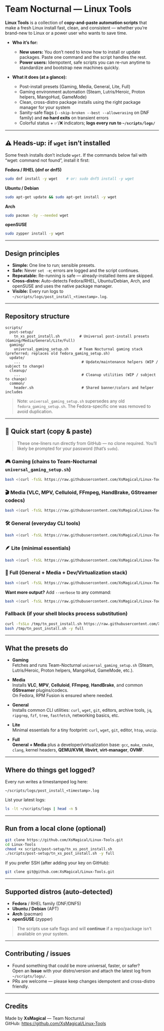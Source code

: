 # Team Nocturnal — Linux Tools

**Linux Tools** is a collection of **copy-and-paste automation scripts** that make a fresh Linux install fast, clean, and consistent — whether you’re brand-new to Linux or a power user who wants to save time.

- **Who it’s for:**  
  - **New users:** You don’t need to know how to install or update packages. Paste one command and the script handles the rest.  
  - **Power users:** Idempotent, safe scripts you can re-run anytime to standardize and bootstrap new machines quickly.

- **What it does (at a glance):**  
  - Post-install presets (Gaming, Media, General, Lite, Full)  
  - Gaming environment automation (Steam, Lutris/Heroic, Proton helpers, MangoHud, GameMode)  
  - Clean, cross-distro package installs using the right package manager for your system  
  - Sanity-safe flags (`--skip-broken --best --allowerasing` on DNF family) and **no hard exits** on transient errors  
  - Colorful status + ✅/❌ indicators; **logs every run to `~/scripts/logs/`**

---

## ⚠️ Heads-up: if `wget` isn’t installed

Some fresh installs don’t include `wget`. If the commands below fail with “wget: command not found”, install it first:

**Fedora / RHEL (dnf or dnf5)**
```bash
sudo dnf install -y wget    # or: sudo dnf5 install -y wget
```

**Ubuntu / Debian**
```bash
sudo apt-get update && sudo apt-get install -y wget
```

**Arch**
```bash
sudo pacman -Sy --needed wget
```

**openSUSE**
```bash
sudo zypper install -y wget
```

---

## Design principles

- **Simple:** One line to run; sensible presets.  
- **Safe:** Never `set -e`; errors are logged and the script continues.  
- **Repeatable:** Re-running is safe — already-installed items are skipped.  
- **Cross-distro:** Auto-detects Fedora/RHEL, Ubuntu/Debian, Arch, and openSUSE and uses the native package manager.  
- **Visible:** Every run logs to `~/scripts/logs/post_install_<timestamp>.log`.

---

## Repository structure

```
scripts/
  post-setup/
    tn_xs_post_install.sh         # Universal post-install presets (Gaming/Media/General/Lite/Full)
  gaming/
    universal_gaming_setup.sh     # Team Nocturnal gaming stack (preferred; replaces old fedora_gaming_setup.sh)
  update/
    ...                            # Update/maintenance helpers (WIP / subject to change)
  cleanup/
    ...                            # Cleanup utilities (WIP / subject to change)
  common/
    header.sh                      # Shared banner/colors and helper includes
```

> Note: `universal_gaming_setup.sh` supersedes any old `fedora_gaming_setup.sh`. The Fedora-specific one was removed to avoid duplication.

---

## 🚀 Quick start (copy & paste)

> These one-liners run directly from GitHub — no clone required. You’ll likely be prompted for your password (that’s `sudo`).

### 🎮 Gaming (chains to Team-Nocturnal `universal_gaming_setup.sh`)
```bash
bash <(curl -fsSL https://raw.githubusercontent.com/XsMagical/Linux-Tools/main/scripts/post-setup/tn_xs_post_install.sh) -y gaming
```

### 🎬 Media (VLC, MPV, Celluloid, FFmpeg, HandBrake, GStreamer codecs)
```bash
bash <(curl -fsSL https://raw.githubusercontent.com/XsMagical/Linux-Tools/main/scripts/post-setup/tn_xs_post_install.sh) -y media
```

### 🛠️ General (everyday CLI tools)
```bash
bash <(curl -fsSL https://raw.githubusercontent.com/XsMagical/Linux-Tools/main/scripts/post-setup/tn_xs_post_install.sh) -y general
```

### 🪶 Lite (minimal essentials)
```bash
bash <(curl -fsSL https://raw.githubusercontent.com/XsMagical/Linux-Tools/main/scripts/post-setup/tn_xs_post_install.sh) -y lite
```

### 🧰 Full (General + Media + Dev/Virtualization stack)
```bash
bash <(curl -fsSL https://raw.githubusercontent.com/XsMagical/Linux-Tools/main/scripts/post-setup/tn_xs_post_install.sh) -y full
```

**Want more output?** Add `--verbose` to any command:
```bash
bash <(curl -fsSL https://raw.githubusercontent.com/XsMagical/Linux-Tools/main/scripts/post-setup/tn_xs_post_install.sh) -y --verbose full
```

### Fallback (if your shell blocks process substitution)
```bash
curl -fsSLo /tmp/tn_post_install.sh https://raw.githubusercontent.com/XsMagical/Linux-Tools/main/scripts/post-setup/tn_xs_post_install.sh
bash /tmp/tn_post_install.sh -y full
```

---

## What the presets do

- **Gaming**  
  Fetches and runs Team-Nocturnal `universal_gaming_setup.sh` (Steam, Lutris/Heroic, Proton helpers, MangoHud, GameMode, etc.).

- **Media**  
  Installs **VLC**, **MPV**, **Celluloid**, **FFmpeg**, **HandBrake**, and common **GStreamer** plugins/codecs.  
  On Fedora, RPM Fusion is ensured where needed.

- **General**  
  Installs common CLI utilities: `curl`, `wget`, `git`, editors, archive tools, `jq`, `ripgrep`, `fzf`, `tree`, `fastfetch`, networking basics, etc.

- **Lite**  
  Minimal essentials for a tiny footprint: `curl`, `wget`, `git`, editor, `htop`, `unzip`.

- **Full**  
  **General + Media** plus a developer/virtualization base: `gcc`, `make`, `cmake`, `clang`, kernel headers, **QEMU/KVM**, **libvirt**, **virt-manager**, **OVMF**.

---

## Where do things get logged?

Every run writes a timestamped log here:
```
~/scripts/logs/post_install_<timestamp>.log
```

List your latest logs:
```bash
ls -lt ~/scripts/logs | head -n 5
```

---

## Run from a local clone (optional)

```bash
git clone https://github.com/XsMagical/Linux-Tools.git
cd Linux-Tools
chmod +x scripts/post-setup/tn_xs_post_install.sh
./scripts/post-setup/tn_xs_post_install.sh -y full
```

If you prefer SSH (after adding your key on GitHub):
```bash
git clone git@github.com:XsMagical/Linux-Tools.git
```

---

## Supported distros (auto-detected)

- **Fedora** / RHEL family (DNF/DNF5)  
- **Ubuntu / Debian** (APT)  
- **Arch** (pacman)  
- **openSUSE** (zypper)

> The scripts use safe flags and will **continue** if a repo/package isn’t available on your system.

---

## Contributing / issues

- Found something that could be more universal, faster, or safer?  
  Open an **Issue** with your distro/version and attach the latest log from `~/scripts/logs/`.
- PRs are welcome — please keep changes idempotent and cross-distro friendly.

---

## Credits

Made by **XsMagical** — Team Nocturnal  
GitHub: https://github.com/XsMagical/Linux-Tools
